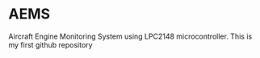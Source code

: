 # AEMS
Aircraft Engine Monitoring System using LPC2148 microcontroller.
This is my first github repository
